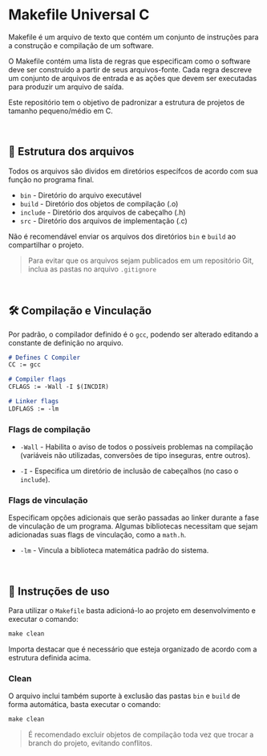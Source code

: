 # Makefile Universal C

Makefile é um arquivo de texto que contém um conjunto de instruções para a construção e compilação de um software.

O Makefile contém uma lista de regras que especificam como o software deve ser construído a partir de seus arquivos-fonte. Cada regra descreve um conjunto de arquivos de entrada e as ações que devem ser executadas para produzir um arquivo de saída.

Este repositório tem o objetivo de padronizar a estrutura de projetos de tamanho pequeno/médio em C.

&nbsp;

## 📁 Estrutura dos arquivos

Todos os arquivos são dividos em diretórios específcos de acordo com sua função no programa final.

- `bin` - Diretório do arquivo executável
- `build` - Diretório dos objetos de compilação (.o)
- `include` - Diretório dos arquivos de cabeçalho (.h)
- `src` - Diretório dos arquivos de implementação (.c)

Não é recomendável enviar os arquivos dos diretórios `bin` e `build` ao compartilhar o projeto.

> Para evitar que os arquivos sejam publicados em um repositório Git, inclua as pastas no arquivo `.gitignore`

&nbsp;

## 🛠 Compilação e Vinculação

Por padrão, o compilador definido é o `gcc`, podendo ser alterado editando a constante de definição no arquivo.

```md
# Defines C Compiler
CC := gcc
```

```md
# Compiler flags
CFLAGS := -Wall -I $(INCDIR)

# Linker flags
LDFLAGS := -lm
```

### Flags de compilação

- `-Wall` - Habilita o aviso de todos o possíveis problemas na compilação (variáveis não utilizadas, conversões de tipo inseguras, entre outros).

- `-I` - Especifica um diretório de inclusão de cabeçalhos (no caso o `include`).

### Flags de vinculação

Especificam opções adicionais que serão passadas ao linker durante a fase de vinculação de um programa. Algumas bibliotecas necessitam que sejam adicionadas suas flags de vinculação, como a `math.h`.

- `-lm` - Vincula a biblioteca matemática padrão do sistema.

&nbsp;

## 📑 Instruções de uso

Para utilizar o `Makefile` basta adicioná-lo ao projeto em desenvolvimento e executar o comando:

```cmd
make clean
```

Importa destacar que é necessário que esteja organizado de acordo com a estrutura definida acima.

### Clean

O arquivo inclui também suporte à exclusão das pastas `bin` e `build` de forma automática, basta executar o comando:

```cmd
make clean
```

> É recomendado excluir objetos de compilação toda vez que trocar a branch do projeto, evitando conflitos.
